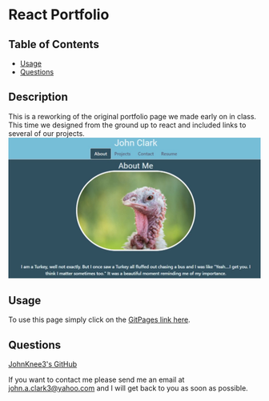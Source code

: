 # React Portfolio

## Table of Contents

- [Usage](#usage)
- [Questions](#questions)

## Description

This is a reworking of the original portfolio page we made early on in class. This time we designed from the ground up to react and included links to several of our projects.
<img src="./src/assets/images/Screenshot.jpg" alt="Brief snip programs main page.">

## Usage

To use this page simply click on the <a href="https://stark-badlands-41125.herokuapp.com/">GitPages link here</a>.

## Questions

<a href="https://github.com/JohnKnee3">JohnKnee3's GitHub</a>

If you want to contact me please send me an email at john.a.clark3@yahoo.com and I will get back to you as soon as possible.
